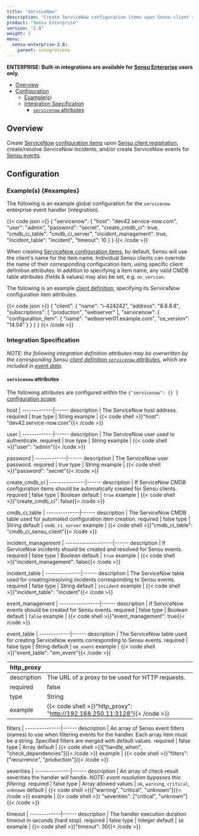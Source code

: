 ```yaml
---
title: "ServiceNow"
description: "Create ServiceNow configuration items upon Sensu client registration, create/resolve ServiceNow incidents, and/or create ServiceNow events for Sensu events."
product: "Sensu Enterprise"
version: "2.8"
weight: 3
menu:
  sensu-enterprise-2.8:
    parent: integrations
---
```

**ENTERPRISE: Built-in integrations are available for [Sensu Enterprise][1]
users only.**

- [Overview](#overview)
- [Configuration](#configuration)
  - [Example(s)](#examples)
  - [Integration Specification](#integration-specification)
    - [`servicenow` attributes](#servicenow-attributes)

## Overview

Create [ServiceNow][2] [configuration items][3] upon [Sensu client
registration][4], create/resolve ServiceNow incidents, and/or create
ServiceNow events for [Sensu events][5].

## Configuration

### Example(s) {#examples}

The following is an example global configuration for the `servicenow` enterprise
event handler (integration).

{{< code json >}}
{
  "servicenow": {
    "host": "dev42.service-now.com",
    "user": "admin",
    "password": "secret",
    "create_cmdb_ci": true,
    "cmdb_ci_table": "cmdb_ci_server",
    "incident_management": true,
    "incident_table": "incident",
    "timeout": 10
  }
}
{{< /code >}}

When creating [ServiceNow configuration items][6], by default, Sensu will use
the client's name for the item name. Individual Sensu clients can override the
name of their corresponding configuration item, using specific client definition
attributes. In addition to specifying a item name, any valid CMDB table
attributes (fields & values) may also be set, e.g. `os_version`.

The following is an example [client definition][7], specifying its ServiceNow
configuration item attributes.

{{< code json >}}
{
  "client": {
    "name": "i-424242",
    "address": "8.8.8.8",
    "subscriptions": [
      "production",
      "webserver"
    ],
    "servicenow": {
      "configuration_item": {
        "name": "webserver01.example.com",
        "os_version": "14.04"
      }
    }
  }
}
{{< /code >}}

### Integration Specification

_NOTE: the following integration definition attributes may be overwritten by
the corresponding Sensu [client definition `servicenow` attributes][8], which
are included in [event data][9]._

#### `servicenow` attributes

The following attributes are configured within the `{"servicenow": {} }`
[configuration scope][10].

host         | 
-------------|------
description  | The ServiceNow host address.
required     | true
type         | String
example      | {{< code shell >}}"host": "dev42.service-now.com"{{< /code >}}

user         | 
-------------|------
description  | The ServiceNow user used to authenticate.
required     | true
type         | String
example      | {{< code shell >}}"user": "admin"{{< /code >}}

password     | 
-------------|------
description  | The ServiceNow user password.
required     | true
type         | String
example      | {{< code shell >}}"password": "secret"{{< /code >}}

create_cmdb_ci | 
---------------|------
description    | If ServiceNow CMDB configuration items should be automatically created for Sensu clients.
required       | false
type           | Boolean
default        | `true`
example        | {{< code shell >}}"create_cmdb_ci": false{{< /code >}}

cmdb_ci_table | 
--------------|------
description   | The ServiceNow CMDB table used for automated configuration item creation.
required      | false
type          | String
default       | `cmdb_ci_server`
example       | {{< code shell >}}"cmdb_ci_table": "cmdb_ci_sensu_client"{{< /code >}}

incident_management | 
--------------------|------
description         | If ServiceNow incidents should be created and resolved for Sensu events.
required            | false
type                | Boolean
default             | `true`
example             | {{< code shell >}}"incident_management": false{{< /code >}}

incident_table | 
---------------|------
description    | The ServiceNow table used for creating/resolving incidents corresponding to Sensu events.
required       | false
type           | String
default        | `incident`
example        | {{< code shell >}}"incident_table": "incident"{{< /code >}}

event_management | 
-----------------|------
description      | If ServiceNow events should be created for Sensu events.
required         | false
type             | Boolean
default          | `false`
example          | {{< code shell >}}"event_management": true{{< /code >}}

event_table  | 
-------------|------
description  | The ServiceNow table used for creating ServiceNow events corresponding to Sensu events.
required     | false
type         | String
default      | `em_event`
example      | {{< code shell >}}"event_table": "em_event"{{< /code >}}

http_proxy   | |
-------------|------
description  | The URL of a proxy to be used for HTTP requests.
required     | false
type         | String
example      | {{< code shell >}}"http_proxy": "http://192.168.250.11:3128"{{< /code >}}

filters        | 
---------------|------
description    | An array of Sensu event filters (names) to use when filtering events for the handler. Each array item must be a string. Specified filters are merged with default values.
required       | false
type           | Array
default        | {{< code shell >}}["handle_when", "check_dependencies"]{{< /code >}}
example        | {{< code shell >}}"filters": ["recurrence", "production"]{{< /code >}}

severities     | 
---------------|------
description    | An array of check result severities the handler will handle. _NOTE: event resolution bypasses this filtering._
required       | false
type           | Array
allowed values | `ok`, `warning`, `critical`, `unknown`
default        | {{< code shell >}}["warning", "critical", "unknown"]{{< /code >}}
example        | {{< code shell >}} "severities": ["critical", "unknown"]{{< /code >}}

timeout      | 
-------------|------
description  | The handler execution duration timeout in seconds (hard stop).
required     | false
type         | Integer
default      | `10`
example      | {{< code shell >}}"timeout": 30{{< /code >}}


[?]:  #
[1]:  /sensu-enterprise
[2]:  https://www.servicenow.com?ref=sensu-enterprise
[3]:  https://www.servicenow.com/products/it-service-automation-applications/configuration-management.html?ref=sensu-enterprise
[4]:  /sensu-core/1.2/reference/clients#registration-and-registry
[5]:  /sensu-core/1.2/reference/events
[6]:  https://wiki.servicenow.com/index.php?title=Introduction_to_Assets_and_Configuration#gsc.tab=0
[7]:  /sensu-core/1.2/reference/clients#client-definition-specification
[8]:  #servicenow-attributes
[9]:  /sensu-core/1.2/reference/events#event-data
[10]: /sensu-core/1.2/reference/configuration#configuration-scopes
